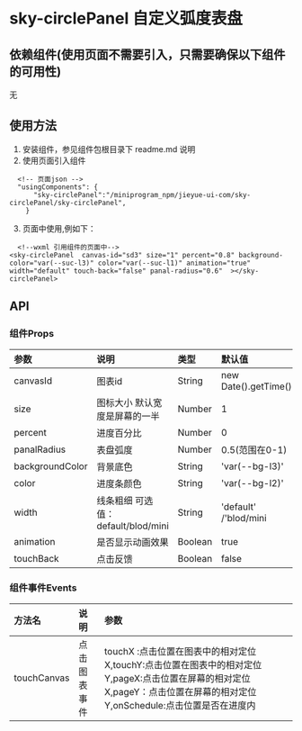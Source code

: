 # sky-circlePanel  自定义弧度表盘

## 依赖组件(使用页面不需要引入，只需要确保以下组件的可用性)
无


## 使用方法
1. 安装组件，参见组件包根目录下 readme.md 说明
2. 使用页面引入组件
```
  <!-- 页面json -->
  "usingComponents": {    
      "sky-circlePanel":"/miniprogram_npm/jieyue-ui-com/sky-circlePanel/sky-circlePanel",
    }
```

3. 页面中使用,例如下：
```
  <!--wxml 引用组件的页面中-->
<sky-circlePanel  canvas-id="sd3" size="1" percent="0.8" background-color="var(--suc-l3)" color="var(--suc-l1)" animation="true" width="default" touch-back="false" panal-radius="0.6"  ></sky-circlePanel>
```

## API
### 组件Props
| 参数             | 说明               | 类型      | 默认值                |
| :---             | :---               | :---      | :---                  |
| canvasId         | 图表id             | String    | new Date().getTime()  |
| size             | 图标大小  默认宽度是屏幕的一半         | Number    | 1                     |
| percent          | 进度百分比         | Number    | 0                     |
| panalRadius          | 表盘弧度         | Number    | 0.5(范围在0-1)                   |
| backgroundColor  | 背景底色           | String    | 'var(--bg-l3)'        |
| color            | 进度条颜色         | String    | 'var(--bg-l2)'        |
| width            | 线条粗细 可选值：default/blod/mini            | String    | 'default'  /'blod/mini           |
| animation        | 是否显示动画效果   | Boolean   | true                  |
| touchBack        | 点击反馈           | Boolean   | false                 |



### 组件事件Events
| 方法名                   | 说明                              | 参数  |
| :---------------------- | :-------------------------------- | :--- |
| touchCanvas             | 点击图表事件                        |        touchX :点击位置在图表中的相对定位X,touchY:点击位置在图表中的相对定位Y,pageX:点击位置在屏幕的相对定位X,pageY：点击位置在屏幕的相对定位Y,onSchedule:点击位置是否在进度内   |
